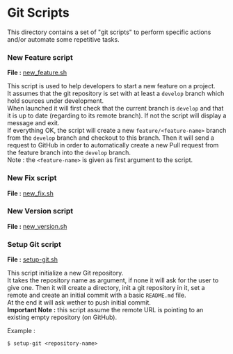 # Git Scripts

This directory contains a set of "git scripts" to perform specific actions
and/or automate some repetitive tasks.


### New Feature script
**File :** [new_feature.sh](./new_feature.sh)

This script is used to help developers to start a new feature on a project.  
It assumes that the git repository is set with at least a `develop` branch which
hold sources under development.  
When launched it will first check that the current branch is `develop` and that
it is up to date (regarding to its remote branch). If not the script will display
a message and exit.  
If everything OK, the script will create a new `feature/<feature-name>` branch
from the `develop` branch and checkout to this branch.
Then it will send a request to GitHub in order to automatically create a new Pull
request from the feature branch into the `develop` branch.  
Note : the `<feature-name>` is given as first argument to the script.

### New Fix script
**File :** [new_fix.sh](./new_fix.sh)

### New Version script
**File :** [new_version.sh](./new_version.sh)

### Setup Git script
**File :** [setup-git.sh](./setup-git.sh)

This script initialize a new Git repository.  
It takes the repository name as argument, if none it will ask for the user to give one.
Then it will create a directory, init a git repository in it, set a remote
and create an initial commit with a basic `README.md` file.  
At the end it will ask wether to push initial commit.  
**Important Note :** this script assume the remote URL is pointing to an existing
empty repository (on GitHub).

Example :
```
$ setup-git <repository-name>
```

